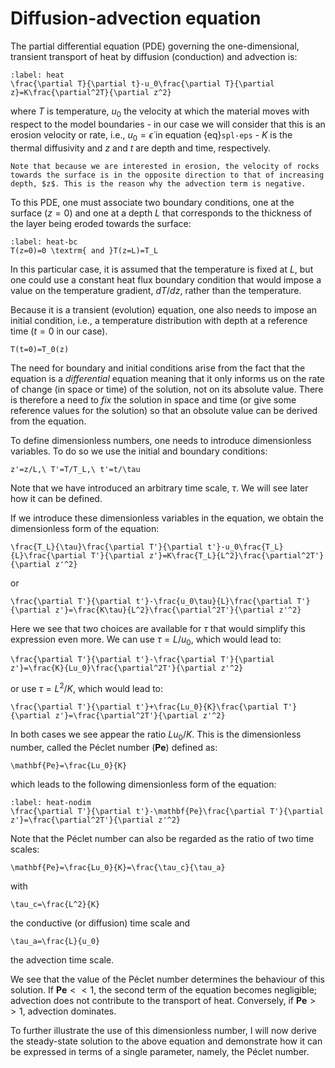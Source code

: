# Diffusion-advection equation

The partial differential equation (PDE) governing the one-dimensional, transient transport of heat by diffusion (conduction) and advection is:
```{math}
:label: heat
\frac{\partial T}{\partial t}-u_0\frac{\partial T}{\partial z}=K\frac{\partial^2T}{\partial z^2}
```
where $T$ is temperature, $u_0$ the velocity at which the material moves with respect to the model boundaries - in our case we will consider that this is an erosion velocity or rate, i.e., $u_0=\dot\epsilon$ in equation {eq}`spl-eps` - $K$ is the thermal diffusivity and $z$ and $t$ are depth and time, respectively.

```{note}
Note that because we are interested in erosion, the velocity of rocks towards the surface is in the opposite direction to that of increasing depth, $z$. This is the reason why the advection term is negative.
```

To this PDE, one must associate two boundary conditions, one at the surface ($z=0$) and one at a depth $L$ that corresponds to the thickness of the layer being eroded towards the surface:
```{math}
:label: heat-bc
T(z=0)=0 \textrm{ and }T(z=L)=T_L
```
In this particular case, it is assumed that the temperature is fixed at $L$, but one could use a constant heat flux boundary condition that would impose a value on the temperature gradient, $dT/dz$, rather than the temperature.

Because it is a transient (evolution) equation, one also needs to impose an initial condition, i.e., a temperature distribution with depth at a reference time ($t=0$ in our case).
```{math}
T(t=0)=T_0(z)
```

The need for boundary and initial conditions arise from the fact that the equation is a *differential* equation meaning that it only informs us on the rate of change (in space or time) of the solution, not on its absolute value. There is therefore a need to *fix* the solution in space and time (or give some reference values for the solution) so that an obsolute value can be derived from the equation.

To define dimensionless numbers, one needs to introduce dimensionless variables. To do so we use the initial and boundary conditions:
```{math}
z'=z/L,\ T'=T/T_L,\ t'=t/\tau
```
Note that we have introduced an arbitrary time scale, $\tau$. We will see later how it can be defined.

If we introduce these dimensionless variables in the equation, we obtain the dimensionless form of the equation:
```{math}
\frac{T_L}{\tau}\frac{\partial T'}{\partial t'}-u_0\frac{T_L}{L}\frac{\partial T'}{\partial z'}=K\frac{T_L}{L^2}\frac{\partial^2T'}{\partial z'^2}
```
or
```{math}
\frac{\partial T'}{\partial t'}-\frac{u_0\tau}{L}\frac{\partial T'}{\partial z'}=\frac{K\tau}{L^2}\frac{\partial^2T'}{\partial z'^2}
```
Here we see that two choices are available for $\tau$ that would simplify this expression even more. We can use $\tau=L/u_0$, which would lead to:
```{math}
\frac{\partial T'}{\partial t'}-\frac{\partial T'}{\partial z'}=\frac{K}{Lu_0}\frac{\partial^2T'}{\partial z'^2}
```
or use $\tau=L^2/K$, which would lead to:
```{math}
\frac{\partial T'}{\partial t'}+\frac{Lu_0}{K}\frac{\partial T'}{\partial z'}=\frac{\partial^2T'}{\partial z'^2}
```
In both cases we see appear the ratio $Lu_0/K$. This is the dimensionless number, called the Péclet number ($\mathbf{Pe}$) defined as:
```{math}
\mathbf{Pe}=\frac{Lu_0}{K}
```
which leads to the following dimensionless form of the equation:
```{math}
:label: heat-nodim
\frac{\partial T'}{\partial t'}-\mathbf{Pe}\frac{\partial T'}{\partial z'}=\frac{\partial^2T'}{\partial z'^2}
```

Note that the Péclet number can also be regarded as the ratio of two time scales:
```{math}
\mathbf{Pe}=\frac{Lu_0}{K}=\frac{\tau_c}{\tau_a}
```
with
```{math}
\tau_c=\frac{L^2}{K}
```
the conductive (or diffusion) time scale and
```{math}
\tau_a=\frac{L}{u_0}
```
the advection time scale.

We see that the value of the Péclet number determines the behaviour of this solution. If $\mathbf{Pe}<<1$, the second term of the equation becomes negligible; advection does not contribute to the transport of heat. Conversely, if $\mathbf{Pe}>>1$, advection dominates.

To further illustrate the use of this dimensionless number, I will now derive the steady-state solution to the above equation and demonstrate how it can be expressed in terms of a single parameter, namely, the Péclet number.